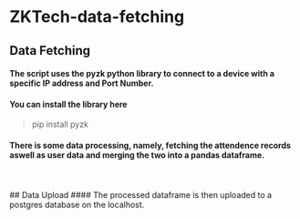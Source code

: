 # ZKTech-data-fetching
## Data Fetching  
#### The script uses the pyzk python library to connect to a device with a specific IP address and Port Number.  
#### You can install the library here  
> pip install pyzk  
#### There is some data processing, namely, fetching the attendence records aswell as user data and merging the two into a pandas dataframe.
<br>
<br>
## Data Upload
#### The processed dataframe is then uploaded to a postgres database on the localhost.

